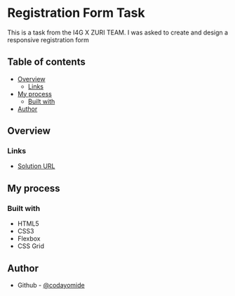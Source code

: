 # Registration Form Task
This is a task from the I4G X ZURI TEAM. I was asked to create and design a responsive registration form  

## Table of contents

- [Overview](#overview)
  - [Links](#links)
- [My process](#my-process)
  - [Built with](#built-with)
- [Author](#author)

## Overview



### Links

- [Solution URL](https://codayomide-registration-form-task.netlify.app)

## My process

### Built with

- HTML5
- CSS3
- Flexbox
- CSS Grid

## Author

- Github - [@codayomide](https://www.github.com/codayomide)
